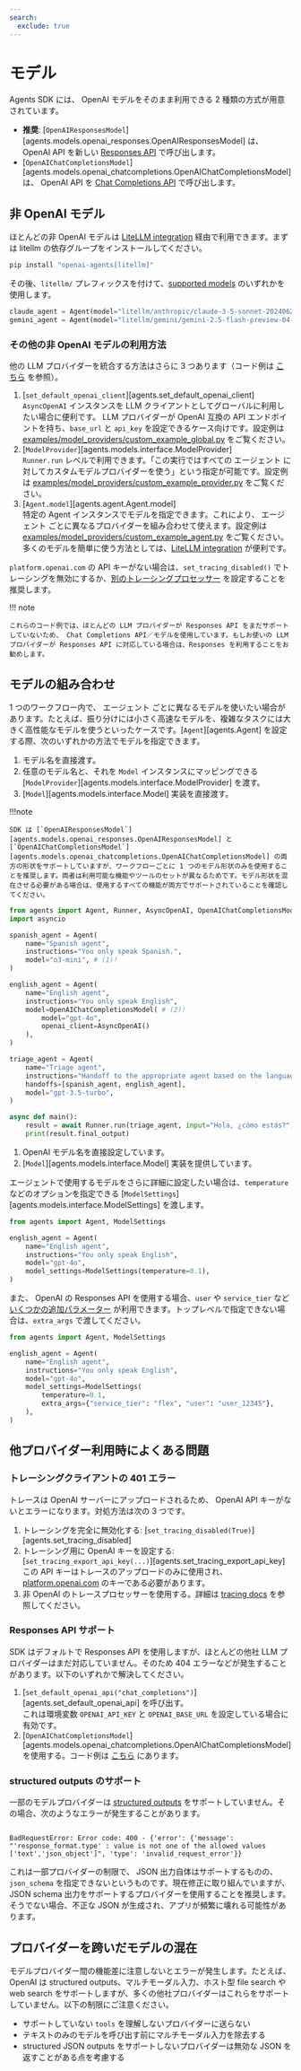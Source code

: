```yaml
---
search:
  exclude: true
---
```

# モデル

Agents SDK には、 OpenAI モデルをそのまま利用できる 2 種類の方式が用意されています。

- **推奨**: [`OpenAIResponsesModel`][agents.models.openai_responses.OpenAIResponsesModel] は、 OpenAI API を新しい [Responses API](https://platform.openai.com/docs/api-reference/responses) で呼び出します。  
- [`OpenAIChatCompletionsModel`][agents.models.openai_chatcompletions.OpenAIChatCompletionsModel] は、 OpenAI API を [Chat Completions API](https://platform.openai.com/docs/api-reference/chat) で呼び出します。

## 非 OpenAI モデル

ほとんどの非 OpenAI モデルは [LiteLLM integration](./litellm.md) 経由で利用できます。まずは litellm の依存グループをインストールしてください。

```bash
pip install "openai-agents[litellm]"
```

その後、`litellm/` プレフィックスを付けて、[supported models](https://docs.litellm.ai/docs/providers) のいずれかを使用します。

```python
claude_agent = Agent(model="litellm/anthropic/claude-3-5-sonnet-20240620", ...)
gemini_agent = Agent(model="litellm/gemini/gemini-2.5-flash-preview-04-17", ...)
```

### その他の非 OpenAI モデルの利用方法

他の LLM プロバイダーを統合する方法はさらに 3 つあります（コード例は [こちら](https://github.com/openai/openai-agents-python/tree/main/examples/model_providers/) を参照）。

1. [`set_default_openai_client`][agents.set_default_openai_client]  
   `AsyncOpenAI` インスタンスを LLM クライアントとしてグローバルに利用したい場合に便利です。 LLM プロバイダーが OpenAI 互換の API エンドポイントを持ち、`base_url` と `api_key` を設定できるケース向けです。設定例は [examples/model_providers/custom_example_global.py](https://github.com/openai/openai-agents-python/tree/main/examples/model_providers/custom_example_global.py) をご覧ください。  
2. [`ModelProvider`][agents.models.interface.ModelProvider]  
   `Runner.run` レベルで利用できます。「この実行ではすべての エージェント に対してカスタムモデルプロバイダーを使う」という指定が可能です。設定例は [examples/model_providers/custom_example_provider.py](https://github.com/openai/openai-agents-python/tree/main/examples/model_providers/custom_example_provider.py) をご覧ください。  
3. [`Agent.model`][agents.agent.Agent.model]  
   特定の Agent インスタンスでモデルを指定できます。これにより、 エージェント ごとに異なるプロバイダーを組み合わせて使えます。設定例は [examples/model_providers/custom_example_agent.py](https://github.com/openai/openai-agents-python/tree/main/examples/model_providers/custom_example_agent.py) をご覧ください。多くのモデルを簡単に使う方法としては、[LiteLLM integration](./litellm.md) が便利です。

`platform.openai.com` の API キーがない場合は、`set_tracing_disabled()` でトレーシングを無効にするか、[別のトレーシングプロセッサー](../tracing.md) を設定することを推奨します。

!!! note

    これらのコード例では、ほとんどの LLM プロバイダーが Responses API をまだサポートしていないため、 Chat Completions API／モデルを使用しています。もしお使いの LLM プロバイダーが Responses API に対応している場合は、Responses を利用することをお勧めします。

## モデルの組み合わせ

1 つのワークフロー内で、 エージェント ごとに異なるモデルを使いたい場合があります。たとえば、振り分けには小さく高速なモデルを、複雑なタスクには大きく高性能なモデルを使うといったケースです。[`Agent`][agents.Agent] を設定する際、次のいずれかの方法でモデルを指定できます。

1. モデル名を直接渡す。  
2. 任意のモデル名と、それを `Model` インスタンスにマッピングできる [`ModelProvider`][agents.models.interface.ModelProvider] を渡す。  
3. [`Model`][agents.models.interface.Model] 実装を直接渡す。  

!!!note

    SDK は [`OpenAIResponsesModel`][agents.models.openai_responses.OpenAIResponsesModel] と [`OpenAIChatCompletionsModel`][agents.models.openai_chatcompletions.OpenAIChatCompletionsModel] の両方の形状をサポートしていますが、ワークフローごとに 1 つのモデル形状のみを使用することを推奨します。両者は利用可能な機能やツールのセットが異なるためです。モデル形状を混在させる必要がある場合は、使用するすべての機能が両方でサポートされていることを確認してください。

```python
from agents import Agent, Runner, AsyncOpenAI, OpenAIChatCompletionsModel
import asyncio

spanish_agent = Agent(
    name="Spanish agent",
    instructions="You only speak Spanish.",
    model="o3-mini", # (1)!
)

english_agent = Agent(
    name="English agent",
    instructions="You only speak English",
    model=OpenAIChatCompletionsModel( # (2)!
        model="gpt-4o",
        openai_client=AsyncOpenAI()
    ),
)

triage_agent = Agent(
    name="Triage agent",
    instructions="Handoff to the appropriate agent based on the language of the request.",
    handoffs=[spanish_agent, english_agent],
    model="gpt-3.5-turbo",
)

async def main():
    result = await Runner.run(triage_agent, input="Hola, ¿cómo estás?")
    print(result.final_output)
```

1. OpenAI モデル名を直接設定しています。  
2. [`Model`][agents.models.interface.Model] 実装を提供しています。  

エージェントで使用するモデルをさらに詳細に設定したい場合は、`temperature` などのオプションを指定できる [`ModelSettings`][agents.models.interface.ModelSettings] を渡します。

```python
from agents import Agent, ModelSettings

english_agent = Agent(
    name="English agent",
    instructions="You only speak English",
    model="gpt-4o",
    model_settings=ModelSettings(temperature=0.1),
)
```

また、 OpenAI の Responses API を使用する場合、`user` や `service_tier` など [いくつかの追加パラメーター](https://platform.openai.com/docs/api-reference/responses/create) が利用できます。トップレベルで指定できない場合は、`extra_args` で渡してください。

```python
from agents import Agent, ModelSettings

english_agent = Agent(
    name="English agent",
    instructions="You only speak English",
    model="gpt-4o",
    model_settings=ModelSettings(
        temperature=0.1,
        extra_args={"service_tier": "flex", "user": "user_12345"},
    ),
)
```

## 他プロバイダー利用時によくある問題

### トレーシングクライアントの 401 エラー

トレースは OpenAI サーバーにアップロードされるため、 OpenAI API キーがないとエラーになります。対処方法は次の 3 つです。

1. トレーシングを完全に無効化する: [`set_tracing_disabled(True)`][agents.set_tracing_disabled]  
2. トレーシング用に OpenAI キーを設定する: [`set_tracing_export_api_key(...)`][agents.set_tracing_export_api_key]  
   この API キーはトレースのアップロードのみに使用され、[platform.openai.com](https://platform.openai.com/) のキーである必要があります。  
3. 非 OpenAI のトレースプロセッサーを使用する。詳細は [tracing docs](../tracing.md#custom-tracing-processors) を参照してください。  

### Responses API サポート

SDK はデフォルトで Responses API を使用しますが、ほとんどの他社 LLM プロバイダーはまだ対応していません。そのため 404 エラーなどが発生することがあります。以下のいずれかで解決してください。

1. [`set_default_openai_api("chat_completions")`][agents.set_default_openai_api] を呼び出す。  
   これは環境変数 `OPENAI_API_KEY` と `OPENAI_BASE_URL` を設定している場合に有効です。  
2. [`OpenAIChatCompletionsModel`][agents.models.openai_chatcompletions.OpenAIChatCompletionsModel] を使用する。コード例は [こちら](https://github.com/openai/openai-agents-python/tree/main/examples/model_providers/) にあります。  

### structured outputs のサポート

一部のモデルプロバイダーは [structured outputs](https://platform.openai.com/docs/guides/structured-outputs) をサポートしていません。その場合、次のようなエラーが発生することがあります。

```

BadRequestError: Error code: 400 - {'error': {'message': "'response_format.type' : value is not one of the allowed values ['text','json_object']", 'type': 'invalid_request_error'}}

```

これは一部プロバイダーの制限で、 JSON 出力自体はサポートするものの、`json_schema` を指定できないというものです。現在修正に取り組んでいますが、 JSON schema 出力をサポートするプロバイダーを使用することを推奨します。そうでない場合、不正な JSON が生成され、アプリが頻繁に壊れる可能性があります。

## プロバイダーを跨いだモデルの混在

モデルプロバイダー間の機能差に注意しないとエラーが発生します。たとえば、 OpenAI は structured outputs、マルチモーダル入力、ホスト型 file search や web search をサポートしますが、多くの他社プロバイダーはこれらをサポートしていません。以下の制限にご注意ください。

- サポートしていない `tools` を理解しないプロバイダーに送らない  
- テキストのみのモデルを呼び出す前にマルチモーダル入力を除去する  
- structured JSON outputs をサポートしないプロバイダーは無効な JSON を返すことがある点を考慮する